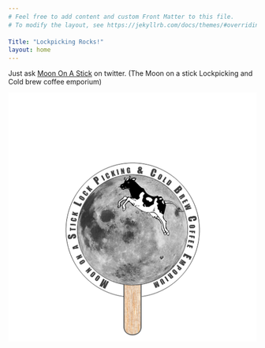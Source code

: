 ```yaml
---
# Feel free to add content and custom Front Matter to this file.
# To modify the layout, see https://jekyllrb.com/docs/themes/#overriding-theme-defaults

Title: "Lockpicking Rocks!"
layout: home
---
```


Just ask [Moon On A Stick](htttp://twitter.com/MoononastickLP) on twitter. 
(The Moon on a stick Lockpicking and Cold brew coffee emporium)

![Moon On A Stick Logo](images/MOAS5a.jpg)
